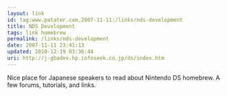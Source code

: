 ```yaml
---
layout: link
id: tag:www.patater.com,2007-11-11:/links/nds-development
title: NDS Development
tags: link homebrew
permalink: /links/nds-development
date: 2007-11-11 23:41:13
updated: 2010-12-19 03:36:44
uri: http://j-gbadev.hp.infoseek.co.jp/ds/index.htm
---
```

Nice place for Japanese speakers to read about Nintendo DS homebrew. A few
forums, tutorials, and links.
